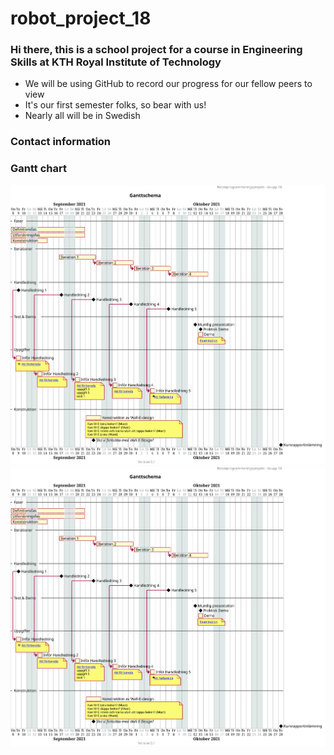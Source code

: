 # robot_project_18

### Hi there, this is a school project for a course in Engineering Skills at KTH Royal Institute of Technology
- We will be using GitHub to record our progress for our fellow peers to view
- It's our first semester folks, so bear with us!
- Nearly all will be in Swedish

### Contact information

### Gantt chart

![Ganttschema](https://raw.githubusercontent.com/MattiasLindgren278/robot_project_18/main/PlantUML/GANTT.svg)
<img src="https://raw.githubusercontent.com/MattiasLindgren278/robot_project_18/main/PlantUML/GANTT.svg">

